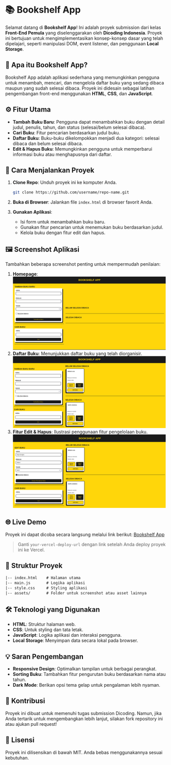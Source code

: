 # 📚 Bookshelf App

Selamat datang di **Bookshelf App**! Ini adalah proyek submission dari kelas **Front-End Pemula** yang diselenggarakan oleh **Dicoding Indonesia**. Proyek ini bertujuan untuk mengimplementasikan konsep-konsep dasar yang telah dipelajari, seperti manipulasi DOM, event listener, dan penggunaan **Local Storage**.

## 🎯 Apa itu Bookshelf App?

Bookshelf App adalah aplikasi sederhana yang memungkinkan pengguna untuk menambah, mencari, dan mengelola daftar buku yang sedang dibaca maupun yang sudah selesai dibaca. Proyek ini didesain sebagai latihan pengembangan front-end menggunakan **HTML**, **CSS**, dan **JavaScript**.

## ⚙️ Fitur Utama

- **Tambah Buku Baru**: Pengguna dapat menambahkan buku dengan detail judul, penulis, tahun, dan status (selesai/belum selesai dibaca).
- **Cari Buku**: Fitur pencarian berdasarkan judul buku.
- **Daftar Buku**: Buku-buku dikelompokkan menjadi dua kategori: selesai dibaca dan belum selesai dibaca.
- **Edit & Hapus Buku**: Memungkinkan pengguna untuk memperbarui informasi buku atau menghapusnya dari daftar.

## 🚀 Cara Menjalankan Proyek

1. **Clone Repo**: Unduh proyek ini ke komputer Anda.
   ```bash
   git clone https://github.com/username/repo-name.git
   ```
2. **Buka di Browser**: Jalankan file `index.html` di browser favorit Anda.

3. **Gunakan Aplikasi**:
   - Isi form untuk menambahkan buku baru.
   - Gunakan fitur pencarian untuk menemukan buku berdasarkan judul.
   - Kelola buku dengan fitur edit dan hapus.

## 🖼️ Screenshot Aplikasi

Tambahkan beberapa screenshot penting untuk mempermudah penilaian:

1. **Homepage**:
   ![Home Page](./assets/home.png)
2. **Daftar Buku**: Menunjukkan daftar buku yang telah diorganisir.
   ![Home Page](./assets/added-book.png)
3. **Fitur Edit & Hapus**: Ilustrasi penggunaan fitur pengelolaan buku.
   ![Home Page](./assets/edit-book.png)

## 🌐 Live Demo

Proyek ini dapat dicoba secara langsung melalui link berikut: [Bookshelf App](https://your-vercel-deploy-url.vercel.app)

> Ganti `your-vercel-deploy-url` dengan link setelah Anda deploy proyek ini ke Vercel.

## 📂 Struktur Proyek

```
|-- index.html    # Halaman utama
|-- main.js       # Logika aplikasi
|-- style.css     # Styling aplikasi
|-- assets/       # Folder untuk screenshot atau asset lainnya
```

## 🛠️ Teknologi yang Digunakan

- **HTML**: Struktur halaman web.
- **CSS**: Untuk styling dan tata letak.
- **JavaScript**: Logika aplikasi dan interaksi pengguna.
- **Local Storage**: Menyimpan data secara lokal pada browser.

## 💡 Saran Pengembangan

- **Responsive Design**: Optimalkan tampilan untuk berbagai perangkat.
- **Sorting Buku**: Tambahkan fitur pengurutan buku berdasarkan nama atau tahun.
- **Dark Mode**: Berikan opsi tema gelap untuk pengalaman lebih nyaman.

## 🤝 Kontribusi

Proyek ini dibuat untuk memenuhi tugas submission Dicoding. Namun, jika Anda tertarik untuk mengembangkan lebih lanjut, silakan fork repository ini atau ajukan pull request!

## 📝 Lisensi

Proyek ini dilisensikan di bawah MIT. Anda bebas menggunakannya sesuai kebutuhan.
